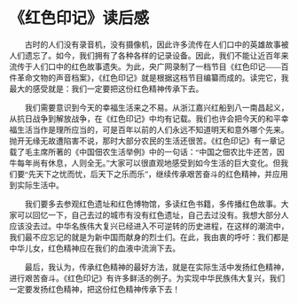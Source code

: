 # 《红色印记》读后感
<p><span style="font-family: 仿宋;">&emsp;&emsp;古时的人们没有录音机，没有摄像机，因此许多流传在人们口中的英雄故事被人们遗忘了。如今，我们拥有了各种各样的记录设备。因此，我们不能让近百年来流传于人们口中的红色故事遗失。为此，央广网录制了一档节目《红色印记&mdash;&mdash;百件革命文物的声音档案》，《红色印记》就是根据这档节目编纂而成的。读完它，我最大的感受就是：我们一定要把这份红色精神传承下去。</span></p>
<p><span style="font-family: 仿宋;">&emsp;&emsp;我们需要意识到今天的幸福生活来之不易。从浙江嘉兴红船到八一南昌起义，从抗日战争到解放战争，在《红色印记》中均有记载。我们也许会把今天的和平幸福生活当作是理所应当的，可是百年以前的人们永远不知道明天和意外哪个先来。抛开无缘无故遭陷害不说，那时大部分农民的生活还很苦。《红色印记》有一章记载了毛主席所著的《中国佃农生活举例》中的一句话：&ldquo;中国之佃农比牛还苦，因牛每年尚有休息，人则全无。&rdquo;大家可以很直观地感受到如今生活的巨大变化。但我们要&ldquo;先天下之忧而忧，后天下之乐而乐&rdquo;，继续传承艰苦奋斗的红色精神，并应用到实际生活中。</span></p>
<p><span style="font-family: 仿宋;">&emsp;&emsp;我们要多去参观红色遗址和红色博物馆，多读红色书籍，多传播红色故事。大家可以回忆一下，自己去过的城市有没有红色遗址，自己去过没有。我想大部分人应该没去过。中华名族伟大复兴已经进入不可逆转的历史进程，在这样的潮流中，我们最不应忘记的就是为新中国而献身的烈士们。在此，我由衷的呼吁：我们都是中华儿女，红色精神应在我们的血液中流淌下去。</span></p>
<p><span style="font-family: 仿宋;">&emsp;&emsp;最后，我认为，传承红色精神的最好方法，就是在实际生活中发扬红色精神，进行艰苦奋斗。《红色印记》有许多鲜活的例子。为实现中华民族伟大复兴，我们一定要发扬红色精神，把这份红色精神传承下去！</span></p>
